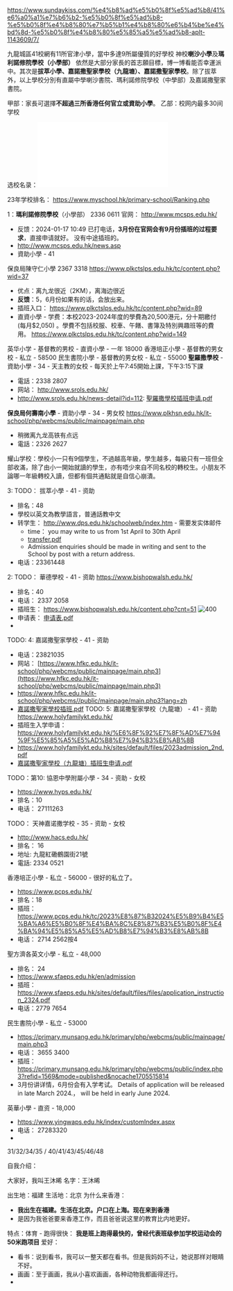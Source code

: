 https://www.sundaykiss.com/%e4%b8%ad%e5%b0%8f%e5%ad%b8/41%e6%a0%a1%e7%b6%b2-%e5%b0%8f%e5%ad%b8-%e5%b0%8f%e4%b8%80%e7%b5%b1%e4%b8%80%e6%b4%be%e4%bd%8d-%e5%b0%8f%e4%b8%80%e5%85%a5%e5%ad%b8-aplt-1143609/7/

九龍城區41校網有11所官津小學，當中多達9所屬優質的好學校
神校**喇沙小學**及**瑪利諾修院學校（小學部）** 依然是大部分家長的首志願目標，博一博看能否幸運派中。其次是**拔萃小學、嘉諾撒聖家學校（九龍塘）、嘉諾撒聖家學校**。除了拔萃外，以上學校分別有直屬中學喇沙書院、瑪利諾修院學校（中學部）及嘉諾撒聖家書院。

甲部：家長可選擇**不超過三所香港任何官立或資助小學**。
乙部：校网内最多30间学校

选校名录：![](note/files/选校名录.pdf)

23年学校排名： https://www.myschool.hk/primary-school/Ranking.php


1：**瑪利諾修院學校**（小學部） 2336 0611   官网： http://www.mcsps.edu.hk/ 
- 反馈：2024-01-17 10:49 已打电话，**3月份在官网会有9月份插班的过程要求**，直接申请就好。 没有中途插班的。
- http://www.mcsps.edu.hk/news.asp
- 資助小學 - 41

保良局陳守仁小學  2367 3318 https://www.plkctslps.edu.hk/tc/content.php?wid=37
- 优点：离九龙很近（2KM），离海边很近
- **反馈**：5，6月份如果有的话，会放出来。
- 插班入口： https://www.plkctslps.edu.hk/tc/content.php?wid=89
- 直資小學 - 学费：本校2023-2024年度的學費為20,500港元，分十期繳付 (每月$2,050) 。學費不包括校服、校車、午饍、書簿及特別興趣班等的費用。  https://www.plkctslps.edu.hk/tc/content.php?wid=149

英华小学 - 基督教的男校 - 直資小學 - 一年 18000
香港培正小學 - 基督教的男女校 - 私立 - 58500
民生書院小學 - 基督教的男女校 - 私立 - 55000
**聖羅撒學校** - 資助小學 - 34 - 天主教的女校  - 每天於上午7:45開始上課，下午3:15下課
- 電話：2338 2807
- 网站： http://www.srols.edu.hk/  
- http://www.srols.edu.hk/news-detail?id=112: [聖羅撒學校插班申请.pdf](note/files/圣罗萨插班申请.pdf)

**保良局何壽南小學** - 資助小學 - 34 - 男女校 https://www.plkhsn.edu.hk/it-school/php/webcms/public/mainpage/main.php
- 稍微离九龙高铁有点远
- 電話：2326 2627

耀山学校：學校小一只有9個學生，不過越高年級，學生越多，每級只有一班但全部收滿，除了由小一開始就讀的學生，亦有唔少來自不同名校的轉校生。小朋友不論哪一年級轉校入讀，但都有個共通點就是自信心崩潰。



3: TODO： 拔萃小學 - 41 - 资助
- 排名：48
- 學校以英文為教學語言，普通話教中文
- 转学生： http://www.dps.edu.hk/schoolweb/index.htm  - 需要发实体邮件
	- time： you may write to us from 1st April to 30th April
	- [transfer.pdf](note/files/Transfer_Student_Application_July.pdf)
	- Admission enquiries should be made in writing and sent to the School by post with a return address.
- 电话：23361448

 

2: TODO： 華德學校 - 41 - 资助 https://www.bishopwalsh.edu.hk/
- 排名：40
- 电话： 2337 2058
- 插班生： https://www.bishopwalsh.edu.hk/content.php?cnt=51 
![400](note/files/Pasted%20image%2020240118004135.png)
- 申请表： [申请表.pdf](note/files/华德学校申请表%201.pdf)
- 

TODO: 4:   嘉諾撒聖家學校 - 41 - 资助
- 电话：23821035  
- 网站： [https://www.hfkc.edu.hk/it-school/php/webcms/public/mainpage/main.php3](https://www.hfkc.edu.hk/it-school/php/webcms/public/mainpage/main.php3)
- https://www.hfkc.edu.hk/it-school/php/webcms//public/mainpage/main.php3?lang=zh
- [嘉諾撒聖家學校插班.pdf](note/files/插班.pdf)
TODO: 5:   嘉諾撒聖家學校（九龍塘） - 41 - 资助  https://www.holyfamilykt.edu.hk/
- 插班生入学申请： https://www.holyfamilykt.edu.hk/%E6%8F%92%E7%8F%AD%E7%94%9F%E5%85%A5%E5%AD%B8%E7%94%B3%E8%AB%8B
- https://www.holyfamilykt.edu.hk/sites/default/files/2023admission_2nd.pdf
- [嘉諾撒聖家學校（九龍塘）插班生申请.pdf](note/files/嘉諾撒聖家學校（九龍塘）插班生申请.pdf)


TODO：第10: 協恩中學附屬小學 - 34 - 资助 - 女校
- https://www.hyps.edu.hk/
- 排名：10
- 电话： 27111263

TODO： 天神嘉诺撒学校 - 35 - 资助 - 女校
- http://www.hacs.edu.hk/
- 排名： 16
- 地址: 九龍紅磡鶴園街21號  
- 電話: 2334 0521


香港培正小學 - 私立 - 56000 - 很好的私立了。
- https://www.pcps.edu.hk/
- 排名：18
- 插班： https://www.pcps.edu.hk/tc/2023%E8%87%B32024%E5%B9%B4%E5%BA%A6%E5%B0%8F%E4%BA%8C%E8%87%B3%E5%B0%8F%E4%BA%94%E5%85%A5%E5%AD%B8%E7%94%B3%E8%AB%8B
- 电话： 2714 2562按4

聖方濟各英文小學 - 私立 - 48,000
- 排名： 24
- https://www.sfaeps.edu.hk/en/admission
- 插班： https://www.sfaeps.edu.hk/sites/default/files/files/application_instruction_2324.pdf
- 电话：2779 7654


民生書院小學 - 私立 - 53000
- https://primary.munsang.edu.hk/primary/php/webcms/public/mainpage/main.php3
- 电话： 3655 3400
- 插班： https://primary.munsang.edu.hk/primary/php/webcms/public/index.php3?refid=1569&mode=published&nocache1705515814
- 3月份讲详情，6月份会有入学考试。 Details of application will be released in late March 2024.， will be held in early June 2024.

英華小學 - 直资 - 18,000
- https://www.yingwaps.edu.hk/index/customIndex.aspx
- 电话： 27283320
- 





31/32/34/35  /  40/41/43/45/46/48




自我介绍：

大家好，我叫王沐晞
名字：王沐晞

出生地：福建 
生活地：北京
为什么来香港：
- **我出生在福建。生活在北京。户口在上海。现在来到香港**
- 是因为我爸爸要来香港工作，而且爸爸说这里的教育比内地更好。

特点：体育 - 跑得很快： 
**我是班上跑得最快的，曾经代表班级参加学校运动会的50米跑项目**
爱好：
- 看书：说到看书，我可以一整天都在看书。但是我妈妈不让，她说那样对眼睛不好。
- 画画：至于画画，我从小喜欢画画，各种动物我都画得还行。
- 






